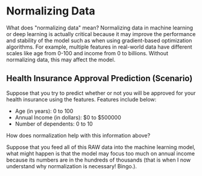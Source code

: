 # Normalizing Data 

What does "normalizing data" mean? Normalizing data in machine learning or deep learning is actually critical because it may improve the performance and stability of the model such as when using gradient-based optimization algorithms. For example, multiple features in real-world data have different scales like age from 0-100 and income from 0 to billions. Without normalizing data, this may affect the model. 

## Health Insurance Approval Prediction (Scenario)

Suppose that you try to predict whether or not you will be approved for your health insurance using the features. Features include below:
* Age (in years): 0 to 100
* Annual Income (in dollars): $0 to $500000
* Number of dependents: 0 to 10

How does normalization help with this information above? 

Suppose that you feed all of this RAW data into the machine learning model, what might happen is that the model may focus too much on annual income because its numbers are in the hundreds of thousands (that is when I now understand why normalization is necessary! Bingo.). 
